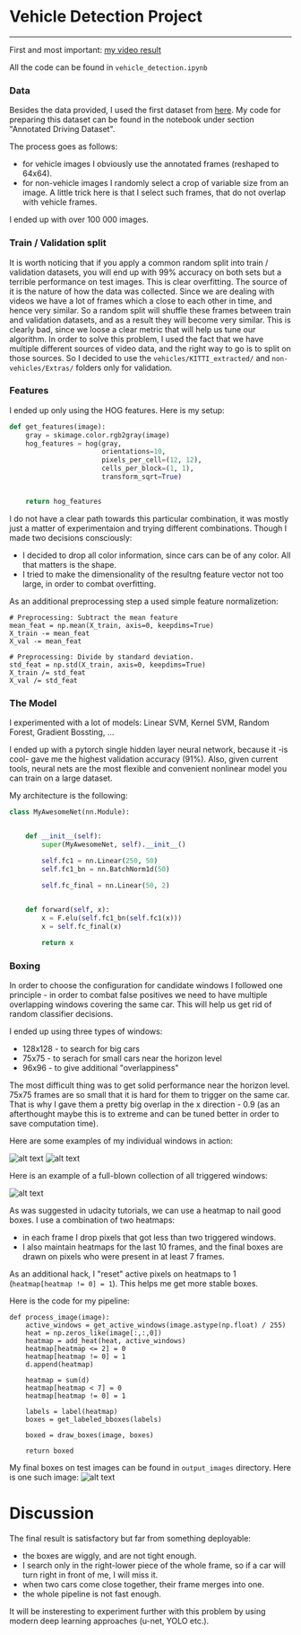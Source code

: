 # Vehicle Detection Project

[//]: # (Image References)

[image1]: ./examples/128x128.png
[image2]: ./examples/75x75.png
[image3]: ./examples/overlap_hell.png
[image4]: ./examples/result.png

---

First and most important: [my video result](https://www.youtube.com/watch?v=WbT41thK7dg)

All the code can be found in `vehicle_detection.ipynb`

### Data

Besides the data provided, I used the first dataset from [here](https://github.com/udacity/self-driving-car/tree/master/annotations). My code for preparing this dataset can be found in the notebook under section "Annotated Driving Dataset".

The process goes as follows:
 - for vehicle images I obviously use the annotated frames (reshaped to 64x64).
 - for non-vehicle images I randomly select a crop of variable size from an image. A little trick here is that I select such frames, that do not overlap with vehicle frames.

I ended up with over 100 000 images.

### Train / Validation split

It is worth noticing that if you apply a common random split into train / validation datasets, you will end up with 99% accuracy on both sets but a terrible performance on test images. This is clear overfitting. The source of it is the nature of how the data was collected. Since we are dealing with videos we have a lot of frames which a close to each other in time, and hence very similar. So a random split will shuffle these frames between train and validation datasets, and as a result they will become very similar. This is clearly bad, since we loose a clear metric that will help us tune our algorithm. In order to solve this problem, I used the fact that we have multiple different sources of video data, and the right way to go is to split on those sources. So I decided to use the `vehicles/KITTI_extracted/` and `non-vehicles/Extras/` folders only for validation.

### Features

I ended up only using the HOG features. Here is my setup:
```python
def get_features(image):
    gray = skimage.color.rgb2gray(image)
    hog_features = hog(gray, 
                       orientations=10,
                       pixels_per_cell=(12, 12),
                       cells_per_block=(1, 1),
                       transform_sqrt=True)

        
    return hog_features
```

I do not have a clear path towards this particular combination, it was mostly just a matter of experimentaion and trying different combinations. Though I made two decisions consciously:
 * I decided to drop all color information, since cars can be of any color. All that matters is the shape.
 * I tried to make the dimensionality of the resultng feature vector not too large, in order to combat overfitting.

As an additional preprocessing step a used simple feature normalizetion:
```
# Preprocessing: Subtract the mean feature
mean_feat = np.mean(X_train, axis=0, keepdims=True)
X_train -= mean_feat
X_val -= mean_feat

# Preprocessing: Divide by standard deviation.
std_feat = np.std(X_train, axis=0, keepdims=True)
X_train /= std_feat
X_val /= std_feat
```

### The Model

I experimented with a lot of models: Linear SVM, Kernel SVM, Random Forest, Gradient Bossting, ...

I ended up with a pytorch single hidden layer neural network, because it -is cool- gave me the highest validation accuracy (91%). Also, given current tools, neural nets are the most flexible and convenient nonlinear model you can train on a large dataset.

My architecture is the following: 
```python
class MyAwesomeNet(nn.Module):


    def __init__(self):
        super(MyAwesomeNet, self).__init__()

        self.fc1 = nn.Linear(250, 50)
        self.fc1_bn = nn.BatchNorm1d(50)
                
        self.fc_final = nn.Linear(50, 2)


    def forward(self, x):
        x = F.elu(self.fc1_bn(self.fc1(x)))
        x = self.fc_final(x)

        return x
```

### Boxing

In order to choose the configuration for candidate windows I followed one principle - in order to combat false positives we need to have multiple overlapping windows covering the same car. This will help us get rid of random classifier decisions.

I ended up using three types of windows:
 * 128x128 - to search for big cars
 * 75x75 - to serach for small cars near the horizon level
 * 96x96 - to give additional "overlappiness"

The most difficult thing was to get solid performance near the horizon level. 75x75 frames are so small that it is hard for them to trigger on the same car. That is why I gave them a pretty big overlap in the x direction - 0.9 (as an afterthought maybe this is to extreme and can be tuned better in order to save computation time).

Here are some examples of my individual windows in action:

![alt text][image1]
![alt text][image2]

Here is an example of a full-blown collection of all triggered windows:

![alt text][image3]

As was suggested in udacity tutorials, we can use a heatmap to nail good boxes. I use a combination of two heatmaps:
 * in each frame I drop pixels that got less than two triggered windows.
 * I also maintain heatmaps for the last 10 frames, and the final boxes are drawn on pixels who were present in at least 7 frames.

As an additional hack, I "reset" active pixels on heatmaps to 1 (`heatmap[heatmap != 0] = 1`). This helps me get more stable boxes.

Here is the code for my pipeline:
```
def process_image(image):
    active_windows = get_active_windows(image.astype(np.float) / 255)
    heat = np.zeros_like(image[:,:,0])
    heatmap = add_heat(heat, active_windows)
    heatmap[heatmap <= 2] = 0
    heatmap[heatmap != 0] = 1
    d.append(heatmap)
    
    heatmap = sum(d)
    heatmap[heatmap < 7] = 0
    heatmap[heatmap != 0] = 1
            
    labels = label(heatmap)
    boxes = get_labeled_bboxes(labels)
    
    boxed = draw_boxes(image, boxes)
    
    return boxed
```

My final boxes on test images can be found in `output_images` directory. Here is one such image:
![alt text][image4]

# Discussion

The final result is satisfactory but far from something deployable:
 * the boxes are wiggly, and are not tight enough.
 * I search only in the right-lower piece of the whole frame, so if a car will turn right in front of me, I will miss it.
 * when two cars come close together, their frame merges into one.
 * the whole pipeline is not fast enough.

It will be insteresting to experiment further with this problem by using modern deep learning approaches (u-net, YOLO etc.).
